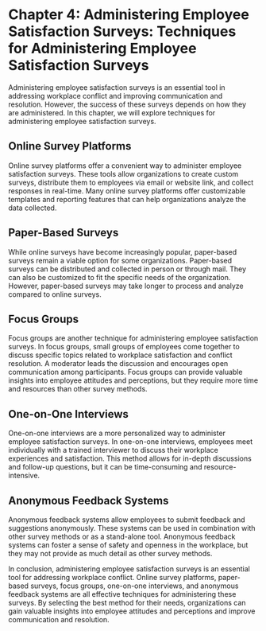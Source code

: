 Chapter 4: Administering Employee Satisfaction Surveys: Techniques for Administering Employee Satisfaction Surveys
==================================================================================================================

Administering employee satisfaction surveys is an essential tool in addressing workplace conflict and improving communication and resolution. However, the success of these surveys depends on how they are administered. In this chapter, we will explore techniques for administering employee satisfaction surveys.

Online Survey Platforms
-----------------------

Online survey platforms offer a convenient way to administer employee satisfaction surveys. These tools allow organizations to create custom surveys, distribute them to employees via email or website link, and collect responses in real-time. Many online survey platforms offer customizable templates and reporting features that can help organizations analyze the data collected.

Paper-Based Surveys
-------------------

While online surveys have become increasingly popular, paper-based surveys remain a viable option for some organizations. Paper-based surveys can be distributed and collected in person or through mail. They can also be customized to fit the specific needs of the organization. However, paper-based surveys may take longer to process and analyze compared to online surveys.

Focus Groups
------------

Focus groups are another technique for administering employee satisfaction surveys. In focus groups, small groups of employees come together to discuss specific topics related to workplace satisfaction and conflict resolution. A moderator leads the discussion and encourages open communication among participants. Focus groups can provide valuable insights into employee attitudes and perceptions, but they require more time and resources than other survey methods.

One-on-One Interviews
---------------------

One-on-one interviews are a more personalized way to administer employee satisfaction surveys. In one-on-one interviews, employees meet individually with a trained interviewer to discuss their workplace experiences and satisfaction. This method allows for in-depth discussions and follow-up questions, but it can be time-consuming and resource-intensive.

Anonymous Feedback Systems
--------------------------

Anonymous feedback systems allow employees to submit feedback and suggestions anonymously. These systems can be used in combination with other survey methods or as a stand-alone tool. Anonymous feedback systems can foster a sense of safety and openness in the workplace, but they may not provide as much detail as other survey methods.

In conclusion, administering employee satisfaction surveys is an essential tool for addressing workplace conflict. Online survey platforms, paper-based surveys, focus groups, one-on-one interviews, and anonymous feedback systems are all effective techniques for administering these surveys. By selecting the best method for their needs, organizations can gain valuable insights into employee attitudes and perceptions and improve communication and resolution.
